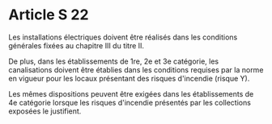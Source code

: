 # Article S 22

Les installations électriques doivent être réalisés dans les conditions générales fixées au chapitre III du titre II.

De plus, dans les établissements de 1re, 2e et 3e catégorie, les canalisations doivent être établies dans les conditions requises par la norme en vigueur pour les locaux présentant des risques d'incendie (risque Y).

Les mêmes dispositions peuvent être exigées dans les établissements de 4e catégorie lorsque les risques d'incendie présentés par les collections exposées le justifient.
